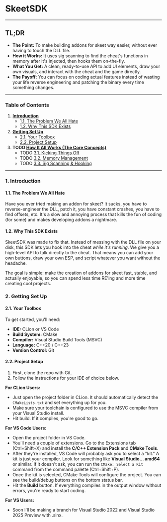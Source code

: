 # SkeetSDK

---
## TL;DR
- **The Point:** To make building addons for skeet way easier, without ever having to touch the DLL file.
- **How it Works:** It uses sig scanning to find the cheat's functions in memory after it's injected, then hooks them on-the-fly.
- **What You Get:** A clean, ready-to-use API to add UI elements, draw your own visuals, and interact with the cheat and the game directly.
- **The Payoff:** You can focus on coding actual features instead of wasting your life reverse engineering and patching the binary every time something changes.

---

### Table of Contents

1.  **[Introduction](#1-introduction)**
    *   [1.1. The Problem We All Hate](#11-the-problem-we-all-hate)
    *   [1.2. Why This SDK Exists](#12-why-this-sdk-exists)
2.  **[Getting Set Up](#2-getting-set-up)**
    *   [2.1. Your Toolbox](#21-your-toolbox)
    *   [2.2. Project Setup](#22-project-setup)
3.  **TODO [How It All Works (The Core Concepts)](#3-how-it-all-works-the-core-concepts)**
    *   TODO [3.1. Kicking Things Off](#31-kicking-things-off)
    *   TODO [3.2. Memory Management](#32-memory-management)
    *   TODO [3.3. Sig Scanning & Hooking](#33-sig-scanning--hooking)

---

### **1. Introduction**

#### **1.1. The Problem We All Hate**
Have you ever tried making an addon for skeet? It sucks, you have to reverse-engineer the DLL, patch it, you have constant crashes, you have to find offsets, etc. It's a slow and annoying process that kills the fun of coding (for some) and makes developing addons a nightmare.

#### **1.2. Why This SDK Exists**
SkeetSDK was made to fix that. Instead of messing with the DLL file on your disk, this SDK lets you hook into the cheat *while it's running*. We give you a high-level API to talk directly to the cheat. That means you can add your own buttons, draw your own ESP, and script whatever you want without the headache.

The goal is simple: make the creation of addons for skeet fast, stable, and actually enjoyable, so you can spend less time RE'ing and more time creating cool projects.

### **2. Getting Set Up**

#### **2.1. Your Toolbox**
To get started, you'll need:
*   **IDE:** CLion or VS Code
*   **Build System:** CMake
*   **Compiler:** Visual Studio Build Tools (MSVC)
*   **Language:** C++20 / C++23
*   **Version Control:** Git

#### **2.2. Project Setup**
1.  First, clone the repo with Git.
2.  Follow the instructions for your IDE of choice below.

**For CLion Users:**
*   Just open the project folder in CLion. It should automatically detect the `CMakeLists.txt` and set everything up for you.
*   Make sure your toolchain is configured to use the MSVC compiler from your Visual Studio install.
*   Hit build. If it compiles, you're good to go.

**For VS Code Users:**
*   Open the project folder in VS Code.
*   You'll need a couple of extensions. Go to the Extensions tab (Ctrl+Shift+X) and install the **C/C++ Extension Pack** and **CMake Tools**.
*   After they're installed, VS Code will probably ask you to select a "kit." A kit is just your compiler. Look for something like **Visual Studio... amd64** or similar. If it doesn't ask, you can run the `CMake: Select a Kit` command from the command palette (Ctrl+Shift+P).
*   Once the kit is selected, CMake Tools will configure the project. You can see the build/debug buttons on the bottom status bar.
*   Hit the **Build** button. If everything compiles in the output window without errors, you're ready to start coding.

**For VS Users:**
*   Soon I'll be making a branch for Visual Studio 2022 and Visual Studio 2025 Preview with .slnx.
